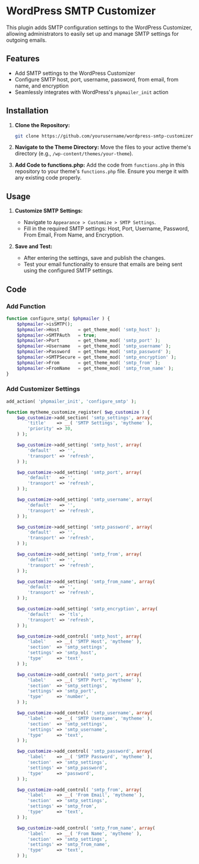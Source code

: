 # WordPress SMTP Customizer

This plugin adds SMTP configuration settings to the WordPress Customizer, allowing administrators to easily set up and manage SMTP settings for outgoing emails.

## Features
- Add SMTP settings to the WordPress Customizer
- Configure SMTP host, port, username, password, from email, from name, and encryption
- Seamlessly integrates with WordPress's `phpmailer_init` action

## Installation

1. **Clone the Repository:**
    ```sh
    git clone https://github.com/yourusername/wordpress-smtp-customizer.git
    ```

2. **Navigate to the Theme Directory:**
    Move the files to your active theme's directory (e.g., `/wp-content/themes/your-theme`).

3. **Add Code to functions.php:**
    Add the code from `functions.php` in this repository to your theme's `functions.php` file. Ensure you merge it with any existing code properly.

## Usage

1. **Customize SMTP Settings:**
   - Navigate to `Appearance > Customize > SMTP Settings`.
   - Fill in the required SMTP settings: Host, Port, Username, Password, From Email, From Name, and Encryption.

2. **Save and Test:**
   - After entering the settings, save and publish the changes.
   - Test your email functionality to ensure that emails are being sent using the configured SMTP settings.

## Code

### Add Function

```php
function configure_smtp( $phpmailer ) {
    $phpmailer->isSMTP();
    $phpmailer->Host       = get_theme_mod( 'smtp_host' );
    $phpmailer->SMTPAuth   = true;
    $phpmailer->Port       = get_theme_mod( 'smtp_port' );
    $phpmailer->Username   = get_theme_mod( 'smtp_username' );
    $phpmailer->Password   = get_theme_mod( 'smtp_password' );
    $phpmailer->SMTPSecure = get_theme_mod( 'smtp_encryption' );
    $phpmailer->From       = get_theme_mod( 'smtp_from' );
    $phpmailer->FromName   = get_theme_mod( 'smtp_from_name' );
}
```

### Add Customizer Settings

```php
add_action( 'phpmailer_init', 'configure_smtp' );

function mytheme_customize_register( $wp_customize ) {
    $wp_customize->add_section( 'smtp_settings', array(
        'title'    => __( 'SMTP Settings', 'mytheme' ),
        'priority' => 30,
    ) );

    $wp_customize->add_setting( 'smtp_host', array(
        'default'   => '',
        'transport' => 'refresh',
    ) );

    $wp_customize->add_setting( 'smtp_port', array(
        'default'   => '',
        'transport' => 'refresh',
    ) );

    $wp_customize->add_setting( 'smtp_username', array(
        'default'   => '',
        'transport' => 'refresh',
    ) );

    $wp_customize->add_setting( 'smtp_password', array(
        'default'   => '',
        'transport' => 'refresh',
    ) );

    $wp_customize->add_setting( 'smtp_from', array(
        'default'   => '',
        'transport' => 'refresh',
    ) );

    $wp_customize->add_setting( 'smtp_from_name', array(
        'default'   => '',
        'transport' => 'refresh',
    ) );

    $wp_customize->add_setting( 'smtp_encryption', array(
        'default'   => 'tls',
        'transport' => 'refresh',
    ) );

    $wp_customize->add_control( 'smtp_host', array(
        'label'    => __( 'SMTP Host', 'mytheme' ),
        'section'  => 'smtp_settings',
        'settings' => 'smtp_host',
        'type'     => 'text',
    ) );

    $wp_customize->add_control( 'smtp_port', array(
        'label'    => __( 'SMTP Port', 'mytheme' ),
        'section'  => 'smtp_settings',
        'settings' => 'smtp_port',
        'type'     => 'number',
    ) );

    $wp_customize->add_control( 'smtp_username', array(
        'label'    => __( 'SMTP Username', 'mytheme' ),
        'section'  => 'smtp_settings',
        'settings' => 'smtp_username',
        'type'     => 'text',
    ) );

    $wp_customize->add_control( 'smtp_password', array(
        'label'    => __( 'SMTP Password', 'mytheme' ),
        'section'  => 'smtp_settings',
        'settings' => 'smtp_password',
        'type'     => 'password',
    ) );

    $wp_customize->add_control( 'smtp_from', array(
        'label'    => __( 'From Email', 'mytheme' ),
        'section'  => 'smtp_settings',
        'settings' => 'smtp_from',
        'type'     => 'text',
    ) );

    $wp_customize->add_control( 'smtp_from_name', array(
        'label'    => __( 'From Name', 'mytheme' ),
        'section'  => 'smtp_settings',
        'settings' => 'smtp_from_name',
        'type'     => 'text',
    ) );

